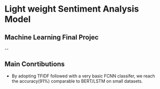 # Light weight Sentiment Analysis Model
## Machine Learning Final Projec
--

## Main Conrtibutions
* By adopting TFIDF followed with a very basic FCNN classifer, we reach the accuracy(91%) comparable to BERT/LSTM on small datasets.

